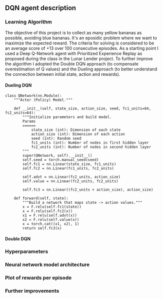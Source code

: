 ## DQN agent description

### Learning Algorithm
The objective of this project is to collect as many yellow bananas as possible, avoiding blue bananas. It's an eposidic problem where we want to maximize the expected reward.  The criteria for solving is considered to be an average score of +13 over 100 consecutive episodes.
As a starting point I used a Deep Q-Network agent with Prioritized Experience Replay as proposed during the class in the Lunar Lender project. To further improve the algorithm I adopted the Double DQN approach (to compensate overestimation of Q values) and the Dueling approach (to better understand the connection between initial state, action and rewards).

#### Dueling DQN
```
class QNetwork(nn.Module):
    """Actor (Policy) Model."""

    def __init__(self, state_size, action_size, seed, fc1_units=64, fc2_units=64):
        """Initialize parameters and build model.
        Params
        ======
            state_size (int): Dimension of each state
            action_size (int): Dimension of each action
            seed (int): Random seed
            fc1_units (int): Number of nodes in first hidden layer
            fc2_units (int): Number of nodes in second hidden layer
        """
        super(QNetwork, self).__init__()
        self.seed = torch.manual_seed(seed)
        self.fc1 = nn.Linear(state_size, fc1_units)
        self.fc2 = nn.Linear(fc1_units, fc2_units)

        self.advt = nn.Linear(fc2_units, action_size)
        self.value = nn.Linear(fc2_units, fc2_units)
        
        self.fc3 = nn.Linear((fc2_units + action_size), action_size)

    def forward(self, state):
        """Build a network that maps state -> action values."""
        x = F.relu(self.fc1(state))
        x = F.relu(self.fc2(x))
        x1 = F.relu(self.advt(x))
        x2 = F.relu(self.value(x))
        x = torch.cat((x1, x2), 1)
        return self.fc3(x)
```

#### Double DQN


### Hyperparameters

### Neural network model architecture

### Plot of rewards per episode

### Further improvements
